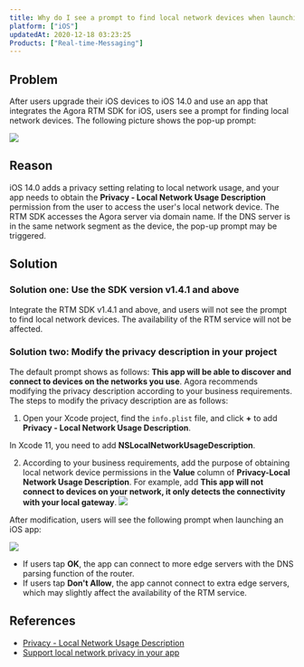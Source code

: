 ```yaml
---
title: Why do I see a prompt to find local network devices when launching an iOS app integrated with the Agora RTM SDK?
platform: ["iOS"]
updatedAt: 2020-12-18 03:23:25
Products: ["Real-time-Messaging"]
---
```

## Problem

After users upgrade their iOS devices to iOS 14.0 and use an app that integrates the Agora RTM SDK for iOS, users see a prompt for finding local network devices. The following picture shows the pop-up prompt:

![](https://web-cdn.agora.io/docs-files/1599797972248)

## Reason

iOS 14.0 adds a privacy setting relating to local network usage, and your app needs to obtain the **Privacy - Local Network Usage Description** permission from the user to access the user's local network device. The RTM SDK accesses the Agora server via domain name. If the DNS server is in the same network segment as the device, the pop-up prompt may be triggered.

## Solution


### Solution one: Use the SDK version v1.4.1 and above

Integrate the RTM SDK v1.4.1 and above, and users will not see the prompt to find local network devices. The availability of the RTM service will not be affected.

### Solution two: Modify the privacy description in your project

The default prompt shows as follows: **This app will be able to discover and connect to devices on the networks you use**. Agora recommends modifying the privacy description according to your business requirements. The steps to modify the privacy description are as follows:

1. Open your Xcode project, find the `info.plist` file, and click **+** to add **Privacy - Local Network Usage Description**.

 <div class="alert info">In Xcode 11, you need to add <b>NSLocalNetworkUsageDescription</b>.</div>
 
2. According to your business requirements, add the purpose of obtaining local network device permissions in the **Value** column of **Privacy-Local Network Usage Description**. For example, add **This app will not connect to devices on your network, it only detects the connectivity with your local gateway**.
   ![](https://web-cdn.agora.io/docs-files/1599798113793)

After modification, users will see the following prompt when launching an iOS app:

![](https://web-cdn.agora.io/docs-files/1599798127052)

- If users tap **OK**, the app can connect to more edge servers with the DNS parsing function of the router.
- If users tap **Don't Allow**, the app cannot connect to extra edge servers, which may slightly affect the availability of the RTM service.



## References

- [Privacy - Local Network Usage Description](https://developer.apple.com/documentation/bundleresources/information_property_list/nslocalnetworkusagedescription)
- [Support local network privacy in your app](https://developer.apple.com/videos/play/wwdc2020/10110/)
